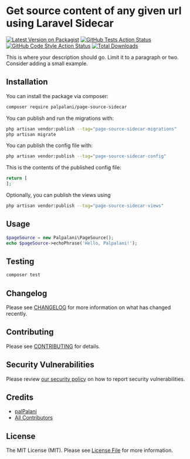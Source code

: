 # Get source content of any given url using Laravel Sidecar

[![Latest Version on Packagist](https://img.shields.io/packagist/v/palpalani/page-source-sidecar.svg?style=flat-square)](https://packagist.org/packages/palpalani/page-source-sidecar)
[![GitHub Tests Action Status](https://img.shields.io/github/actions/workflow/status/palpalani/page-source-sidecar/run-tests.yml?branch=main&label=tests&style=flat-square)](https://github.com/palpalani/page-source-sidecar/actions?query=workflow%3Arun-tests+branch%3Amain)
[![GitHub Code Style Action Status](https://img.shields.io/github/actions/workflow/status/palpalani/page-source-sidecar/fix-php-code-style-issues.yml?branch=main&label=code%20style&style=flat-square)](https://github.com/palpalani/page-source-sidecar/actions?query=workflow%3A"Fix+PHP+code+style+issues"+branch%3Amain)
[![Total Downloads](https://img.shields.io/packagist/dt/palpalani/page-source-sidecar.svg?style=flat-square)](https://packagist.org/packages/palpalani/page-source-sidecar)

This is where your description should go. Limit it to a paragraph or two. Consider adding a small example.

## Installation

You can install the package via composer:

```bash
composer require palpalani/page-source-sidecar
```

You can publish and run the migrations with:

```bash
php artisan vendor:publish --tag="page-source-sidecar-migrations"
php artisan migrate
```

You can publish the config file with:

```bash
php artisan vendor:publish --tag="page-source-sidecar-config"
```

This is the contents of the published config file:

```php
return [
];
```

Optionally, you can publish the views using

```bash
php artisan vendor:publish --tag="page-source-sidecar-views"
```

## Usage

```php
$pageSource = new Palpalani\PageSource();
echo $pageSource->echoPhrase('Hello, Palpalani!');
```

## Testing

```bash
composer test
```

## Changelog

Please see [CHANGELOG](CHANGELOG.md) for more information on what has changed recently.

## Contributing

Please see [CONTRIBUTING](CONTRIBUTING.md) for details.

## Security Vulnerabilities

Please review [our security policy](../../security/policy) on how to report security vulnerabilities.

## Credits

- [palPalani](https://github.com/palpalani)
- [All Contributors](../../contributors)

## License

The MIT License (MIT). Please see [License File](LICENSE.md) for more information.
